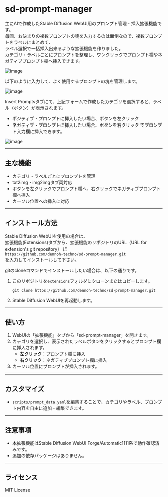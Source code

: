 # sd-prompt-manager

主にAIで作成したStable Diffusion WebUI用のプロンプト管理・挿入拡張機能です。  
毎回、お決まりの複数プロンプトの塊を入力するのは面倒なので、複数プロンプトをラベルにまとめて、  
ラベル選択で一括挿入出来るような拡張機能を作りました。  
カテゴリ・ラベルごとにプロンプトを整理し、ワンクリックでプロンプト欄やネガティブプロンプト欄へ挿入できます。  

![image](https://github.com/user-attachments/assets/c0ca12f8-3130-44af-88fd-31b1f55fc6d1)

以下のように入力して、よく使用するプロンプトの塊を管理します。  

![image](https://github.com/user-attachments/assets/36599cca-e9c3-482e-874b-272686ec43f3)
  
Insert Promptsタブにて、上記フォームで作成したカテゴリを選択すると、ラベル（ボタン）が表示されます。
- ポジティブ・プロンプトに挿入したい場合、ボタンを左クリック
- ネガティブ・プロンプトに挿入したい場合、ボタンを右クリック
でプロンプト入力欄に挿入できます。

![image](https://github.com/user-attachments/assets/ce068a67-d12c-44cb-9194-f92d92b7a4de)

---

## 主な機能

- カテゴリ・ラベルごとにプロンプトを管理
- txt2img・img2imgタブ両対応
- ボタンを左クリックでプロンプト欄へ、右クリックでネガティブプロンプト欄へ挿入
- カーソル位置への挿入に対応

---

## インストール方法

Stable Diffusion WebUIを使用の場合は、  
拡張機能(Extensions)タブから、拡張機能のリポジトリのURL（URL for extension's git repository）  に  
    ```
    https://github.com/dennoh-techno/sd-prompt-manager.git
    ```  
を入力してインストールして下さい。

gitのcloneコマンドでインストールしたい場合は、以下の通りです。  
1. このリポジトリを`extensions`フォルダにクローンまたはコピーします。

    ```
    git clone https://github.com/dennoh-techno/sd-prompt-manager.git
    ```

2. Stable Diffusion WebUIを再起動します。

---

## 使い方

1. WebUIの「拡張機能」タブから「sd-prompt-manager」を開きます。
2. カテゴリを選択し、表示されたラベルボタンをクリックするとプロンプト欄に挿入されます。
    - **左クリック**：プロンプト欄に挿入
    - **右クリック**：ネガティブプロンプト欄に挿入
3. カーソル位置にプロンプトが挿入されます。

---

## カスタマイズ

- `scripts/prompt_data.yaml`を編集することで、カテゴリやラベル、プロンプト内容を自由に追加・編集できます。

---

## 注意事項

- 本拡張機能はStable Diffusion WebUI Forge/Automatic1111系で動作確認済みです。
- 追加の依存パッケージはありません。

---

## ライセンス

MIT License

